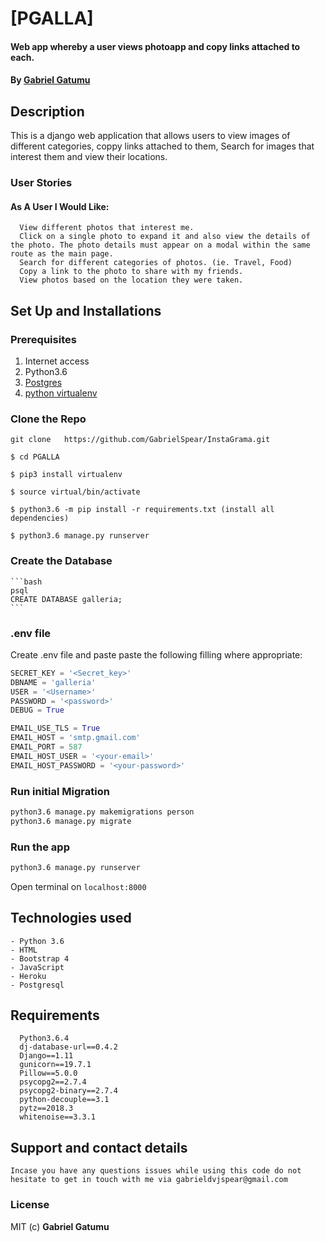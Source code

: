 # [PGALLA]
#### Web app whereby a user views photoapp and copy links attached to each.
#### By **[Gabriel Gatumu](https://github.com/GabrielSpear/)**

## Description
This is a django web application that allows users to view images of different categories, coppy links attached to them, Search for images that interest them and view their locations.

### User Stories

####  As A User I Would Like:

      View different photos that interest me.
      Click on a single photo to expand it and also view the details of the photo. The photo details must appear on a modal within the same route as the main page.
      Search for different categories of photos. (ie. Travel, Food)
      Copy a link to the photo to share with my friends.
      View photos based on the location they were taken.


## Set Up and Installations

### Prerequisites
1. Internet access
2. Python3.6
3. [Postgres](https://www.postgresql.org/download/)
4. [python virtualenv](https://gist.github.com/Geoyi/d9fab4f609e9f75941946be45000632b)

### Clone the Repo

    git clone   https://github.com/GabrielSpear/InstaGrama.git

    $ cd PGALLA

    $ pip3 install virtualenv

    $ source virtual/bin/activate

    $ python3.6 -m pip install -r requirements.txt (install all dependencies)

    $ python3.6 manage.py runserver

### Create the Database

    ```bash
    psql
    CREATE DATABASE galleria;
    ```

### .env file
Create .env file and paste paste the following filling where appropriate:
```python
SECRET_KEY = '<Secret_key>'
DBNAME = 'galleria'
USER = '<Username>'
PASSWORD = '<password>'
DEBUG = True

EMAIL_USE_TLS = True
EMAIL_HOST = 'smtp.gmail.com'
EMAIL_PORT = 587
EMAIL_HOST_USER = '<your-email>'
EMAIL_HOST_PASSWORD = '<your-password>'
```

### Run initial Migration

```bash
python3.6 manage.py makemigrations person
python3.6 manage.py migrate
```

### Run the app
```bash
python3.6 manage.py runserver
```
Open terminal on `localhost:8000`

## Technologies used
    - Python 3.6
    - HTML
    - Bootstrap 4
    - JavaScript
    - Heroku
    - Postgresql

##  Requirements

      Python3.6.4
      dj-database-url==0.4.2
      Django==1.11
      gunicorn==19.7.1
      Pillow==5.0.0
      psycopg2==2.7.4
      psycopg2-binary==2.7.4
      python-decouple==3.1
      pytz==2018.3
      whitenoise==3.3.1

## Support and contact details
```
Incase you have any questions issues while using this code do not hesitate to get in touch with me via gabrieldvjspear@gmail.com
```
### License
MIT (c) **Gabriel Gatumu**
